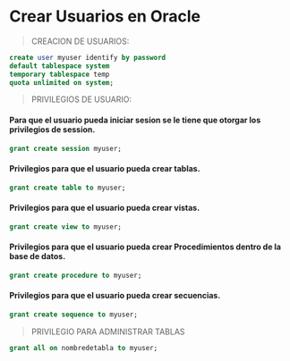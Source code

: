 # Crear Usuarios en Oracle

> CREACION DE USUARIOS:

``` sql
create user myuser identify by password
default tablespace system
temporary tablespace temp
quota unlimited on system;
```

> PRIVILEGIOS DE USUARIO:
#### Para que el usuario pueda iniciar sesion se le tiene que otorgar los privilegios de session.
``` sql
grant create session myuser;
```

#### Privilegios para que el usuario pueda crear tablas.
``` sql
grant create table to myuser;
```

#### Privilegios para que el usuario pueda crear vistas.
``` sql
grant create view to myuser;
```

#### Privilegios para que el usuario pueda crear Procedimientos dentro de la base de datos.
``` sql
grant create procedure to myuser;
```

#### Privilegios para que el usuario pueda crear secuencias.
``` sql
grant create sequence to myuser;
```

> PRIVILEGIO PARA ADMINISTRAR TABLAS
```SQL
grant all on nombredetabla to myuser;
```
